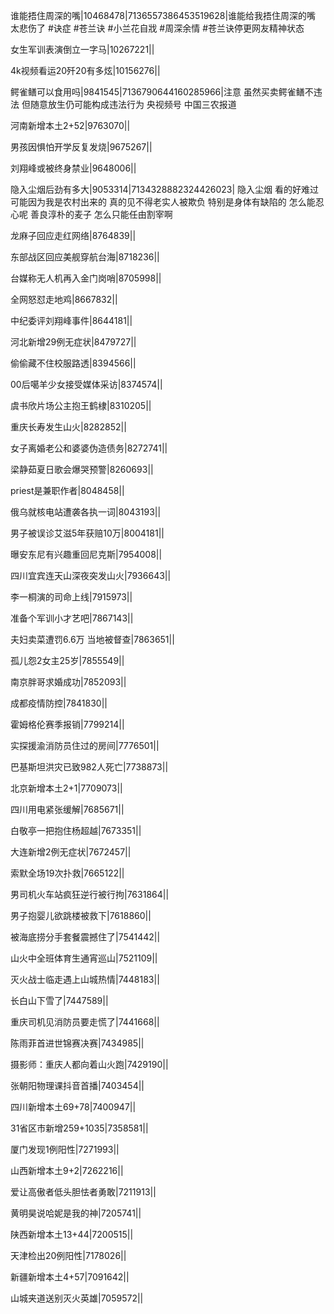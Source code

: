 谁能捂住周深的嘴|10468478|7136557386453519628|谁能给我捂住周深的嘴 太悲伤了  #诀症  #苍兰诀 #小兰花自戕 #周深余情 #苍兰诀停更网友精神状态

女生军训表演倒立一字马|10267221||

4k视频看运20歼20有多炫|10156276||

鳄雀鳝可以食用吗|9841545|7136790644160285966|注意 虽然买卖鳄雀鳝不违法 但随意放生仍可能构成违法行为  央视频号 中国三农报道 

河南新增本土2+52|9763070||

男孩因惧怕开学反复发烧|9675267||

刘翔峰或被终身禁业|9648006||

隐入尘烟后劲有多大|9053314|7134328882324426023| 隐入尘烟 看的好难过 可能因为我是农村出来的 真的见不得老实人被欺负 特别是身体有缺陷的 怎么能忍心呢 善良淳朴的麦子 怎么只能任由割宰啊 

龙麻子回应走红网络|8764839||

东部战区回应美舰穿航台海|8718236||

台媒称无人机再入金门岗哨|8705998||

全网怒怼走地鸡|8667832||

中纪委评刘翔峰事件|8644181||

河北新增29例无症状|8479727||

偷偷藏不住校服路透|8394566||

00后噶羊少女接受媒体采访|8374574||

虞书欣片场公主抱王鹤棣|8310205||

重庆长寿发生山火|8282852||

女子离婚老公和婆婆伪造债务|8272741||

梁静茹夏日歌会爆哭预警|8260693||

priest是兼职作者|8048458||

俄乌就核电站遭袭各执一词|8043193||

男子被误诊艾滋5年获赔10万|8004181||

曝安东尼有兴趣重回尼克斯|7954008||

四川宜宾连天山深夜突发山火|7936643||

李一桐演的司命上线|7915973||

准备个军训小才艺吧|7867143||

夫妇卖菜遭罚6.6万 当地被督查|7863651||

孤儿怨2女主25岁|7855549||

南京胖哥求婚成功|7852093||

成都疫情防控|7841830||

霍姆格伦赛季报销|7799214||

实探援渝消防员住过的房间|7776501||

巴基斯坦洪灾已致982人死亡|7738873||

北京新增本土2+1|7709073||

四川用电紧张缓解|7685671||

白敬亭一把抱住杨超越|7673351||

大连新增2例无症状|7672457||

索默全场19次扑救|7665122||

男司机火车站疯狂逆行被行拘|7631864||

男子抱婴儿欲跳楼被救下|7618860||

被海底捞分手套餐震撼住了|7541442||

山火中全班体育生通宵巡山|7521109||

灭火战士临走遇上山城热情|7448183||

长白山下雪了|7447589||

重庆司机见消防员要走慌了|7441668||

陈雨菲首进世锦赛决赛|7434985||

摄影师：重庆人都向着山火跑|7429190||

张朝阳物理课抖音首播|7403454||

四川新增本土69+78|7400947||

31省区市新增259+1035|7358581||

厦门发现1例阳性|7271993||

山西新增本土9+2|7262216||

爱让高傲者低头胆怯者勇敢|7211913||

黄明昊说哈妮是我的神|7205741||

陕西新增本土13+44|7200515||

天津检出20例阳性|7178026||

新疆新增本土4+57|7091642||

山城夹道送别灭火英雄|7059572||

